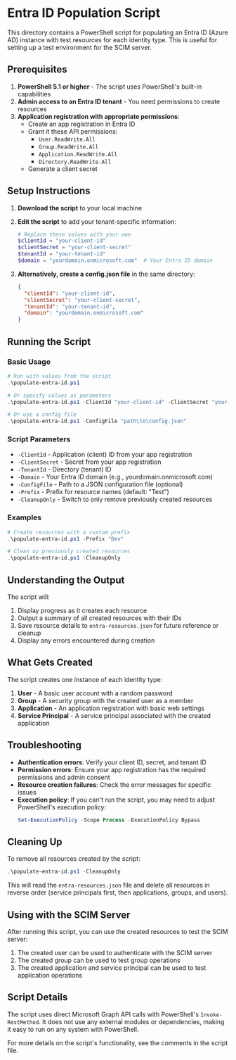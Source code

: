 # Entra ID Population Script

This directory contains a PowerShell script for populating an Entra ID (Azure AD) instance with test resources for each identity type. This is useful for setting up a test environment for the SCIM server.

## Prerequisites

1. **PowerShell 5.1 or higher** - The script uses PowerShell's built-in capabilities
2. **Admin access to an Entra ID tenant** - You need permissions to create resources
3. **Application registration with appropriate permissions**:
   - Create an app registration in Entra ID
   - Grant it these API permissions:
     - `User.ReadWrite.All`
     - `Group.ReadWrite.All`
     - `Application.ReadWrite.All`
     - `Directory.ReadWrite.All`
   - Generate a client secret

## Setup Instructions

1. **Download the script** to your local machine
2. **Edit the script** to add your tenant-specific information:
   ```powershell
   # Replace these values with your own
   $clientId = "your-client-id"
   $clientSecret = "your-client-secret" 
   $tenantId = "your-tenant-id"
   $domain = "yourdomain.onmicrosoft.com"  # Your Entra ID domain
   ```

3. **Alternatively, create a config.json file** in the same directory:
   ```json
   {
     "clientId": "your-client-id",
     "clientSecret": "your-client-secret",
     "tenantId": "your-tenant-id",
     "domain": "yourdomain.onmicrosoft.com"
   }
   ```

## Running the Script

### Basic Usage

```powershell
# Run with values from the script
.\populate-entra-id.ps1

# Or specify values as parameters
.\populate-entra-id.ps1 -ClientId "your-client-id" -ClientSecret "your-client-secret" -TenantId "your-tenant-id" -Domain "yourdomain.onmicrosoft.com"

# Or use a config file
.\populate-entra-id.ps1 -ConfigFile "path\to\config.json"
```

### Script Parameters

- `-ClientId` - Application (client) ID from your app registration
- `-ClientSecret` - Secret from your app registration
- `-TenantId` - Directory (tenant) ID
- `-Domain` - Your Entra ID domain (e.g., yourdomain.onmicrosoft.com)
- `-ConfigFile` - Path to a JSON configuration file (optional)
- `-Prefix` - Prefix for resource names (default: "Test")
- `-CleanupOnly` - Switch to only remove previously created resources

### Examples

```powershell
# Create resources with a custom prefix
.\populate-entra-id.ps1 -Prefix "Dev"

# Clean up previously created resources
.\populate-entra-id.ps1 -CleanupOnly
```

## Understanding the Output

The script will:
1. Display progress as it creates each resource
2. Output a summary of all created resources with their IDs
3. Save resource details to `entra-resources.json` for future reference or cleanup
4. Display any errors encountered during creation

## What Gets Created

The script creates one instance of each identity type:

1. **User** - A basic user account with a random password
2. **Group** - A security group with the created user as a member
3. **Application** - An application registration with basic web settings
4. **Service Principal** - A service principal associated with the created application

## Troubleshooting

- **Authentication errors**: Verify your client ID, secret, and tenant ID
- **Permission errors**: Ensure your app registration has the required permissions and admin consent
- **Resource creation failures**: Check the error messages for specific issues
- **Execution policy**: If you can't run the script, you may need to adjust PowerShell's execution policy:
  ```powershell
  Set-ExecutionPolicy -Scope Process -ExecutionPolicy Bypass
  ```

## Cleaning Up

To remove all resources created by the script:
```powershell
.\populate-entra-id.ps1 -CleanupOnly
```

This will read the `entra-resources.json` file and delete all resources in reverse order (service principals first, then applications, groups, and users).

## Using with the SCIM Server

After running this script, you can use the created resources to test the SCIM server:

1. The created user can be used to authenticate with the SCIM server
2. The created group can be used to test group operations
3. The created application and service principal can be used to test application operations

## Script Details

The script uses direct Microsoft Graph API calls with PowerShell's `Invoke-RestMethod`. It does not use any external modules or dependencies, making it easy to run on any system with PowerShell.

For more details on the script's functionality, see the comments in the script file.
